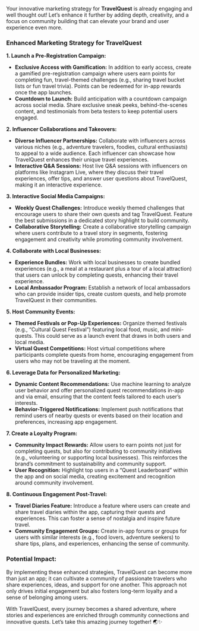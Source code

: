 Your innovative marketing strategy for **TravelQuest** is already engaging and well thought out! Let’s enhance it further by adding depth, creativity, and a focus on community building that can elevate your brand and user experience even more.

### Enhanced Marketing Strategy for TravelQuest

**1. Launch a Pre-Registration Campaign:**
   - **Exclusive Access with Gamification:** In addition to early access, create a gamified pre-registration campaign where users earn points for completing fun, travel-themed challenges (e.g., sharing travel bucket lists or fun travel trivia). Points can be redeemed for in-app rewards once the app launches.
   - **Countdown to Launch:** Build anticipation with a countdown campaign across social media. Share exclusive sneak peeks, behind-the-scenes content, and testimonials from beta testers to keep potential users engaged.

**2. Influencer Collaborations and Takeovers:**
   - **Diverse Influencer Partnerships:** Collaborate with influencers across various niches (e.g., adventure travelers, foodies, cultural enthusiasts) to appeal to a wide audience. Each influencer can showcase how TravelQuest enhances their unique travel experiences.
   - **Interactive Q&A Sessions:** Host live Q&A sessions with influencers on platforms like Instagram Live, where they discuss their travel experiences, offer tips, and answer user questions about TravelQuest, making it an interactive experience.

**3. Interactive Social Media Campaigns:**
   - **Weekly Quest Challenges:** Introduce weekly themed challenges that encourage users to share their own quests and tag TravelQuest. Feature the best submissions in a dedicated story highlight to build community.
   - **Collaborative Storytelling:** Create a collaborative storytelling campaign where users contribute to a travel story in segments, fostering engagement and creativity while promoting community involvement.

**4. Collaborate with Local Businesses:**
   - **Experience Bundles:** Work with local businesses to create bundled experiences (e.g., a meal at a restaurant plus a tour of a local attraction) that users can unlock by completing quests, enhancing their travel experience.
   - **Local Ambassador Program:** Establish a network of local ambassadors who can provide insider tips, create custom quests, and help promote TravelQuest in their communities.

**5. Host Community Events:**
   - **Themed Festivals or Pop-Up Experiences:** Organize themed festivals (e.g., “Cultural Quest Festival”) featuring local food, music, and mini-quests. This could serve as a launch event that draws in both users and local media.
   - **Virtual Quest Competitions:** Host virtual competitions where participants complete quests from home, encouraging engagement from users who may not be traveling at the moment.

**6. Leverage Data for Personalized Marketing:**
   - **Dynamic Content Recommendations:** Use machine learning to analyze user behavior and offer personalized quest recommendations in-app and via email, ensuring that the content feels tailored to each user’s interests.
   - **Behavior-Triggered Notifications:** Implement push notifications that remind users of nearby quests or events based on their location and preferences, increasing app engagement.

**7. Create a Loyalty Program:**
   - **Community Impact Rewards:** Allow users to earn points not just for completing quests, but also for contributing to community initiatives (e.g., volunteering or supporting local businesses). This reinforces the brand’s commitment to sustainability and community support.
   - **User Recognition:** Highlight top users in a “Quest Leaderboard” within the app and on social media, creating excitement and recognition around community involvement.

**8. Continuous Engagement Post-Travel:**
   - **Travel Diaries Feature:** Introduce a feature where users can create and share travel diaries within the app, capturing their quests and experiences. This can foster a sense of nostalgia and inspire future travel.
   - **Community Engagement Groups:** Create in-app forums or groups for users with similar interests (e.g., food lovers, adventure seekers) to share tips, plans, and experiences, enhancing the sense of community.

### Potential Impact:
By implementing these enhanced strategies, TravelQuest can become more than just an app; it can cultivate a community of passionate travelers who share experiences, ideas, and support for one another. This approach not only drives initial engagement but also fosters long-term loyalty and a sense of belonging among users. 

With TravelQuest, every journey becomes a shared adventure, where stories and experiences are enriched through community connections and innovative quests. Let’s take this amazing journey together! 🌏✨